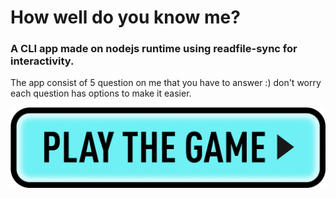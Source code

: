 # How well do you know me?
### A CLI app made on nodejs runtime using readfile-sync for interactivity.

The app consist of 5 question on me that you have to answer :) don't worry each question has options to make it easier.

[![](https://raw.githubusercontent.com/KamaniBhavin/hosting-images-for-repos/main/play-game.png)](https://replit.com/@KamaniBhavin/mark1?v=1)
